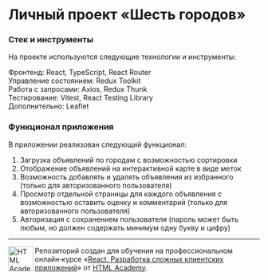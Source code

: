 # Личный проект «Шесть городов»

### Стек и инструменты

На проекте используются следующие технологии и инструменты:

Фронтенд: React, TypeScript, React Router  
Управление состоянием: Redux Toolkit  
Работа с запросами: Axios, Redux Thunk  
Тестирование: Vitest, React Testing Library  
Дополнительно: Leaflet

### Функционал приложения

В приложении реализован следующий функционал:

1. Загрузка объявлений по городам с возможностью сортировки
2. Отображение объявлений на интерактивной карте в виде меток
3. Возможность добавлять и удалять объявления из избранного (только для авторизованного пользователя)
4. Просмотр отдельной страницы для каждого объявления с возможностью оставить оценку и комментарий (только для авторизованного пользователя)
5. Авторизация с сохранением пользователя (пароль может быть любым, но должен содержать минимум одну букву и цифру)

---

<a href="https://htmlacademy.ru/intensive/react"><img align="left" width="50" height="50" title="HTML Academy" src="https://up.htmlacademy.ru/static/img/intensive/react/logo-for-github.png"></a>

Репозиторий создан для обучения на профессиональном онлайн‑курсе «[React. Разработка сложных клиентских приложений](https://htmlacademy.ru/intensive/react)» от [HTML Academy](https://htmlacademy.ru).
